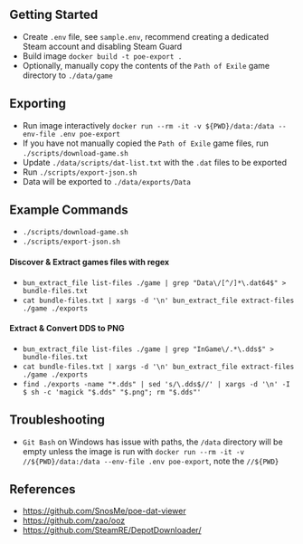 ## Getting Started

- Create `.env` file, see `sample.env`, recommend creating a dedicated Steam account and disabling Steam Guard
- Build image `docker build -t poe-export .`
- Optionally, manually copy the contents of the `Path of Exile` game directory to `./data/game`

## Exporting

- Run image interactively `docker run --rm -it -v ${PWD}/data:/data --env-file .env poe-export`
- If you have not manually copied the `Path of Exile` game files, run `./scripts/download-game.sh`
- Update `./data/scripts/dat-list.txt` with the `.dat` files to be exported
- Run `./scripts/export-json.sh`
- Data will be exported to `./data/exports/Data`

## Example Commands

- `./scripts/download-game.sh`
- `./scripts/export-json.sh`

#### Discover & Extract games files with regex

- `bun_extract_file list-files ./game | grep "Data\/[^/]*\.dat64$" > bundle-files.txt`
- `cat bundle-files.txt | xargs -d '\n' bun_extract_file extract-files ./game ./exports`

#### Extract & Convert DDS to PNG

- `bun_extract_file list-files ./game | grep "InGame\/.*\.dds$" > bundle-files.txt`
- `cat bundle-files.txt | xargs -d '\n' bun_extract_file extract-files ./game ./exports`
- `find ./exports -name "*.dds" | sed 's/\.dds$//' | xargs -d '\n' -I $ sh -c 'magick "$.dds" "$.png"; rm "$.dds"'`

## Troubleshooting

- `Git Bash` on Windows has issue with paths, the `/data` directory will be empty unless the image is run with `docker run --rm -it -v //${PWD}/data:/data --env-file .env poe-export`, note the `//${PWD}`

## References

- https://github.com/SnosMe/poe-dat-viewer
- https://github.com/zao/ooz
- https://github.com/SteamRE/DepotDownloader/

